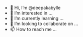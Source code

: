- 👋 Hi, I’m @deepakabylle
- 👀 I’m interested in ...
- 🌱 I’m currently learning ...
- 💞️ I’m looking to collaborate on ...
- 📫 How to reach me ...

<!---
deepakabylle/deepakabylle is a ✨ special ✨ repository because its `README.md` (this file) appears on your GitHub profile.
You can click the Preview link to take a look at your changes.
--->
